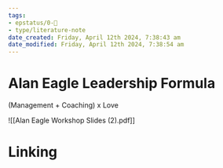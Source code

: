 ```yaml
---
tags: 
- epstatus/0-🌰
- type/literature-note
date_created: Friday, April 12th 2024, 7:38:43 am
date_modified: Friday, April 12th 2024, 7:38:54 am
---
```

# Alan Eagle Leadership Formula
(Management + Coaching) x Love

![[Alan Eagle Workshop Slides (2).pdf]]

# Linking


